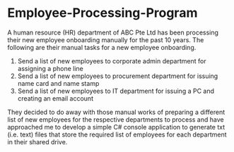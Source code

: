# Employee-Processing-Program

A human resource (HR) department of ABC Pte Ltd has been processing their new employee onboarding
manually for the past 10 years. The following are their manual tasks for a new employee onboarding.

1. Send a list of new employees to corporate admin department for assigning a phone line
2. Send a list of new employees to procurement department for issuing name card and name stamp
3. Send a list of new employees to IT department for issuing a PC and creating an email account

They decided to do away with those manual works of preparing a different list of new employees for the
respective departments to process and have approached me to develop a simple C# console application
to generate txt (i.e. text) files that store the required list of employees for each department in their
shared drive.
